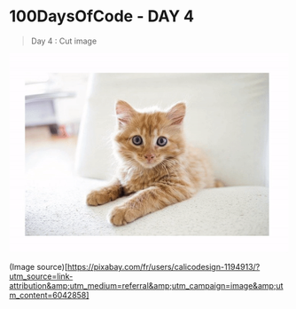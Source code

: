 # 100DaysOfCode - DAY 4

> Day 4 : Cut image

![screenshot](../images/day_4.gif)

(Image source)[https://pixabay.com/fr/users/calicodesign-1194913/?utm_source=link-attribution&amp;utm_medium=referral&amp;utm_campaign=image&amp;utm_content=6042858]
